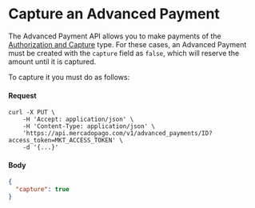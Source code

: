 ﻿# Capture an Advanced Payment

The Advanced Payment API allows you to make payments of the [Authorization and Capture](https://www.mercadopago.com.br/developers/en/guides/payments/api/authorization-and-capture) type. For these cases, an Advanced Payment must be created with the `capture` field as `false`, which will reserve the amount until it is captured.

To capture it you must do as follows:

#### Request
```curl
curl -X PUT \
    -H 'Accept: application/json' \
    -H 'Content-Type: application/json' \
    'https://api.mercadopago.com/v1/advanced_payments/ID?access_token=MKT_ACCESS_TOKEN' \
    -d '{...}'
```

#### Body
```json
{
  "capture": true
}
```  
